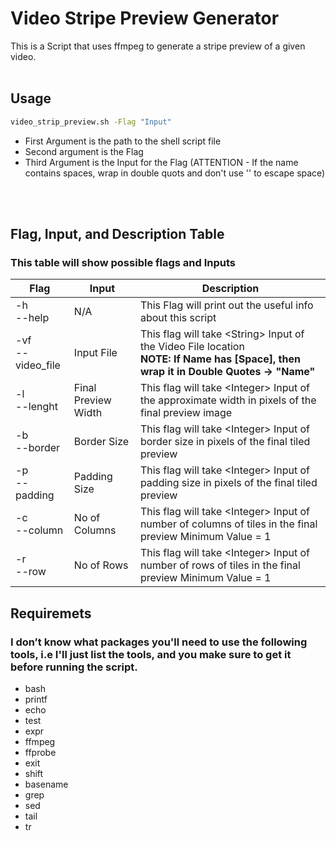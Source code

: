 Video Stripe Preview Generator
===

This is a Script that uses ffmpeg to generate a stripe preview of a given video.
<br></br>


Usage
---
```bash
video_strip_preview.sh -Flag "Input"

```

- First Argument is the path to the shell script file
- Second argument is the Flag
- Third Argument is the Input for the Flag (ATTENTION - If the name contains spaces, wrap in double quots and don't use '\' to escape space)

<br></br>

Flag, Input, and Description Table
---
### This table will show possible flags and Inputs

Flag | Input | Description
---|---|---
-h<br> --help| N/A | This Flag will print out the useful info about this script
-vf<br>--video_file| Input File | This flag will take \<String\> Input of the Video File location<br><b>NOTE: If Name has [Space], then wrap it in Double Quotes -> "Name"</b>
-l<br>--lenght| Final Preview Width | This flag will take \<Integer\> Input of the approximate width in pixels of the final preview image
-b<br>--border| Border Size | This flag will take \<Integer\> Input of border size in pixels of the final tiled preview
-p<br>--padding| Padding Size | This flag will take \<Integer\> Input of padding size in pixels of the final tiled preview
-c<br>--column | No of Columns| This flag will take \<Integer\> Input of number of columns of tiles in the final preview Minimum Value = 1
-r<br>--row| No of Rows| This flag will take \<Integer\> Input of number of rows of tiles in the final preview Minimum Value = 1

Requiremets
---
### I don’t know what packages you'll need to use the following tools, i.e I'll just list the tools, and you make sure to get it before running the script.
- bash
- printf
- echo
- test
- expr
- ffmpeg
- ffprobe
- exit
- shift
- basename
- grep
- sed
- tail
- tr
